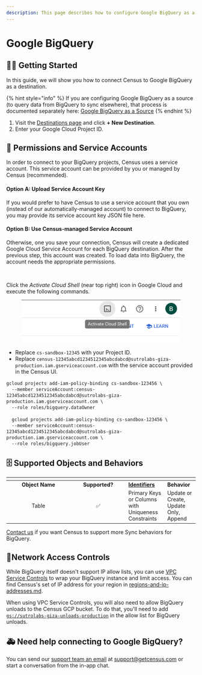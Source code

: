 ```yaml
---
description: This page describes how to configure Google BigQuery as a Census destination.
---
```


# Google BigQuery

## 🏃‍♀️ Getting Started

In this guide, we will show you how to connect Census to Google BigQuery as a destination.

{% hint style="info" %}
If you are configuring Google BigQuery as a source (to query data from BigQuery to sync elsewhere), that process is documented separately here: [Google BigQuery as a Source](../sources/google-bigquery.md)
{% endhint %}

1. Visit the [Destinations page](https://app.getcensus.com/destinations) and click **+ New Destination**.
2. Enter your Google Cloud Project ID.

## 🔑  Permissions and Service Accounts

In order to connect to your BigQuery projects, Census uses a service account. This service account can be provided by you or managed by Census (recommended).

#### Option A: Upload Service Account Key

If you would prefer to have Census to use a service account that you own (instead of our automatically-managed account) to connect to BigQuery, you may provide its service account key JSON file here.

#### Option B: Use Census-managed Service Account

Otherwise, one you save your connection, Census will create a dedicated Google Cloud Service Account for each BigQuery destination. After the previous step, this account was created. To load data into BigQuery, the account needs the appropriate permissions.

<figure><img src="../.gitbook/assets/Screenshot 2023-07-21 at 8.55.40 AM.png" alt=""><figcaption></figcaption></figure>

Click the _Activate Cloud Shell_ (near top right) icon in Google Cloud and execute the following commands.

<figure><img src="../.gitbook/assets/image (1) (1) (1) (1).png" alt=""><figcaption></figcaption></figure>

* Replace `cs-sandbox-12345` with your Project ID.
* Replace `census-12345abcd1234512345abcdabcd@sutrolabs-giza-production.iam.gserviceaccount.com` with the service account provided in the Census UI.

```
gcloud projects add-iam-policy-binding cs-sandbox-123456 \
  --member serviceAccount:census-12345abcd1234512345abcdabcd@sutrolabs-giza-production.iam.gserviceaccount.com \
  --role roles/bigquery.dataOwner

  gcloud projects add-iam-policy-binding cs-sandbox-123456 \
  --member serviceAccount:census-12345abcd1234512345abcdabcd@sutrolabs-giza-production.iam.gserviceaccount.com \
  --role roles/bigquery.jobUser
```

## 🗄️ Supported Objects and Behaviors <a href="#supported-objects" id="supported-objects"></a>



<table data-header-hidden><thead><tr><th width="157" align="center"></th><th width="133" align="center"></th><th></th><th></th></tr></thead><tbody><tr><td align="center"><strong>Object Name</strong></td><td align="center"><strong>Supported?</strong></td><td><a data-footnote-ref href="#user-content-fn-1"><strong>Identifiers</strong></a></td><td><strong>Behavior</strong></td></tr><tr><td align="center">Table</td><td align="center">✅</td><td>Primary Keys or Columns with Uniqueness Constraints</td><td>Update or Create, Update Only, Append</td></tr></tbody></table>

[Contact us](mailto:support@getcensus.com) if you want Census to support more Sync behaviors for BigQuery.

## 🚦Network Access Controls

While BigQuery itself doesn't support IP allow lists, you can use [VPC Service Controls](https://cloud.google.com/vpc-service-controls/docs/overview) to wrap your BigQuery instance and limit access. You can find Census's set of IP address for your region in [regions-and-ip-addresses.md](../basics/security-and-privacy/regions-and-ip-addresses.md "mention").

When using VPC Service Controls, you will also need to allow BigQuery unloads to the Census GCP bucket. To do that, you'll need to add [`gs://sutrolabs-giza-unloads-production`](gs://sutrolabs-giza-unloads-production) in the allow list for BigQuery unloads.

## 🚑 Need help connecting to Google BigQuery?

You can send our [support team an email](mailto:support@getcensus.com) at support@getcensus.com or start a conversation from the in-app chat.

[^1]: 
